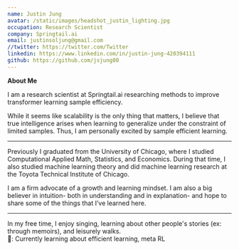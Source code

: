 ```yaml
---
name: Justin Jung
avatar: /static/images/headshot_justin_lighting.jpg
occupation: Research Scientist
company: Springtail.ai
email: justinsoljung@gmail.com
//twitter: https://twitter.com/Twitter
linkedin: https://www.linkedin.com/in/justin-jung-420394111
github: https://github.com/jsjung00
---
```


**About Me**

I am a research scientist at Springtail.ai researching methods to improve transformer learning sample efficiency.

While it seems like scalability is the only thing that matters, I believe that true intelligence arises when learning to generalize under the constraint of limited samples. Thus, I am personally excited by sample efficient learning.

---

Previously I graduated from the University of Chicago, where I studied Computational Applied Math, Statistics, and Economics. During that time, I also studied machine learning theory and did machine learning research at the Toyota Technical Institute of Chicago.

I am a firm advocate of a growth and learning mindset.
I am also a big believer in intuition- both in understanding and in explanation- and hope to share some of the things that I’ve learned here.

---

In my free time, I enjoy singing, learning about other people's stories (ex: through memoirs), and leisurely walks.  
📖: Currently learning about efficient learning, meta RL
